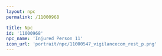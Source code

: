 ```yaml
---
layout: npc
permalink: /11000968

title: Npc
id: '11000968'
npc_name: 'Injured Person 11'
icon_url: 'portrait/npc/11000547_vigilancecom_rest_p.png'
---
```

